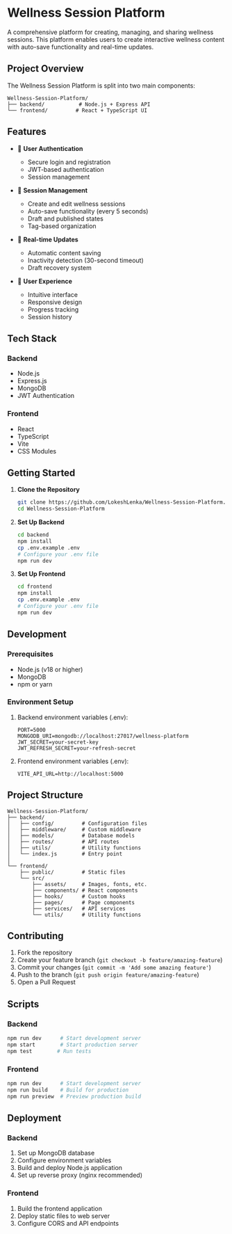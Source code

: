 # Wellness Session Platform

A comprehensive platform for creating, managing, and sharing wellness sessions. This platform enables users to create interactive wellness content with auto-save functionality and real-time updates.

## Project Overview

The Wellness Session Platform is split into two main components:

```
Wellness-Session-Platform/
├── backend/           # Node.js + Express API
└── frontend/         # React + TypeScript UI
```

## Features

- 🔐 **User Authentication**
  - Secure login and registration
  - JWT-based authentication
  - Session management

- 📝 **Session Management**
  - Create and edit wellness sessions
  - Auto-save functionality (every 5 seconds)
  - Draft and published states
  - Tag-based organization

- 🔄 **Real-time Updates**
  - Automatic content saving
  - Inactivity detection (30-second timeout)
  - Draft recovery system

- 👥 **User Experience**
  - Intuitive interface
  - Responsive design
  - Progress tracking
  - Session history

## Tech Stack

### Backend
- Node.js
- Express.js
- MongoDB
- JWT Authentication

### Frontend
- React
- TypeScript
- Vite
- CSS Modules

## Getting Started

1. **Clone the Repository**
   ```bash
   git clone https://github.com/LokeshLenka/Wellness-Session-Platform.git
   cd Wellness-Session-Platform
   ```

2. **Set Up Backend**
   ```bash
   cd backend
   npm install
   cp .env.example .env
   # Configure your .env file
   npm run dev
   ```

3. **Set Up Frontend**
   ```bash
   cd frontend
   npm install
   cp .env.example .env
   # Configure your .env file
   npm run dev
   ```

## Development

### Prerequisites
- Node.js (v18 or higher)
- MongoDB
- npm or yarn

### Environment Setup
1. Backend environment variables (.env):
   ```
   PORT=5000
   MONGODB_URI=mongodb://localhost:27017/wellness-platform
   JWT_SECRET=your-secret-key
   JWT_REFRESH_SECRET=your-refresh-secret
   ```

2. Frontend environment variables (.env):
   ```
   VITE_API_URL=http://localhost:5000
   ```

## Project Structure

```
Wellness-Session-Platform/
├── backend/
│   ├── config/         # Configuration files
│   ├── middleware/     # Custom middleware
│   ├── models/         # Database models
│   ├── routes/         # API routes
│   ├── utils/          # Utility functions
│   └── index.js        # Entry point
│
└── frontend/
    ├── public/         # Static files
    └── src/
        ├── assets/     # Images, fonts, etc.
        ├── components/ # React components
        ├── hooks/      # Custom hooks
        ├── pages/      # Page components
        ├── services/   # API services
        └── utils/      # Utility functions
```

## Contributing

1. Fork the repository
2. Create your feature branch (`git checkout -b feature/amazing-feature`)
3. Commit your changes (`git commit -m 'Add some amazing feature'`)
4. Push to the branch (`git push origin feature/amazing-feature`)
5. Open a Pull Request

## Scripts

### Backend
```bash
npm run dev      # Start development server
npm start        # Start production server
npm test        # Run tests
```

### Frontend
```bash
npm run dev      # Start development server
npm run build    # Build for production
npm run preview  # Preview production build
```

## Deployment

### Backend
1. Set up MongoDB database
2. Configure environment variables
3. Build and deploy Node.js application
4. Set up reverse proxy (nginx recommended)

### Frontend
1. Build the frontend application
2. Deploy static files to web server
3. Configure CORS and API endpoints

